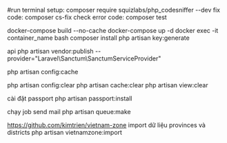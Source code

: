 #run terminal
setup: composer require squizlabs/php_codesniffer --dev
fix code: composer cs-fix
check error code: composer test



docker-compose build --no-cache
docker-compose up -d
docker exec -it container_name bash
composer install
php artisan key:generate

api
php artisan vendor:publish --provider="Laravel\Sanctum\SanctumServiceProvider"

php artisan config:cache

php artisan config:clear
php artisan cache:clear
php artisan view:clear

cài đặt passport
php artisan passport:install

chạy job send mail
php artisan queue:make


https://github.com/kimtrien/vietnam-zone
import dữ liệu provinces và districts
php artisan vietnamzone:import

